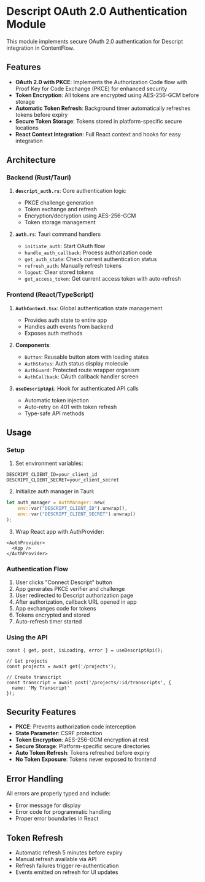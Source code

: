# Descript OAuth 2.0 Authentication Module

This module implements secure OAuth 2.0 authentication for Descript integration in ContentFlow.

## Features

- **OAuth 2.0 with PKCE**: Implements the Authorization Code flow with Proof Key for Code Exchange (PKCE) for enhanced security
- **Token Encryption**: All tokens are encrypted using AES-256-GCM before storage
- **Automatic Token Refresh**: Background timer automatically refreshes tokens before expiry
- **Secure Token Storage**: Tokens stored in platform-specific secure locations
- **React Context Integration**: Full React context and hooks for easy integration

## Architecture

### Backend (Rust/Tauri)

1. **`descript_auth.rs`**: Core authentication logic
   - PKCE challenge generation
   - Token exchange and refresh
   - Encryption/decryption using AES-256-GCM
   - Token storage management

2. **`auth.rs`**: Tauri command handlers
   - `initiate_auth`: Start OAuth flow
   - `handle_auth_callback`: Process authorization code
   - `get_auth_state`: Check current authentication status
   - `refresh_auth`: Manually refresh tokens
   - `logout`: Clear stored tokens
   - `get_access_token`: Get current access token with auto-refresh

### Frontend (React/TypeScript)

1. **`AuthContext.tsx`**: Global authentication state management
   - Provides auth state to entire app
   - Handles auth events from backend
   - Exposes auth methods

2. **Components**:
   - `Button`: Reusable button atom with loading states
   - `AuthStatus`: Auth status display molecule
   - `AuthGuard`: Protected route wrapper organism
   - `AuthCallback`: OAuth callback handler screen

3. **`useDescriptApi`**: Hook for authenticated API calls
   - Automatic token injection
   - Auto-retry on 401 with token refresh
   - Type-safe API methods

## Usage

### Setup

1. Set environment variables:
```env
DESCRIPT_CLIENT_ID=your_client_id
DESCRIPT_CLIENT_SECRET=your_client_secret
```

2. Initialize auth manager in Tauri:
```rust
let auth_manager = AuthManager::new(
    env::var("DESCRIPT_CLIENT_ID").unwrap(),
    env::var("DESCRIPT_CLIENT_SECRET").unwrap()
);
```

3. Wrap React app with AuthProvider:
```tsx
<AuthProvider>
  <App />
</AuthProvider>
```

### Authentication Flow

1. User clicks "Connect Descript" button
2. App generates PKCE verifier and challenge
3. User redirected to Descript authorization page
4. After authorization, callback URL opened in app
5. App exchanges code for tokens
6. Tokens encrypted and stored
7. Auto-refresh timer started

### Using the API

```tsx
const { get, post, isLoading, error } = useDescriptApi();

// Get projects
const projects = await get('/projects');

// Create transcript
const transcript = await post('/projects/:id/transcripts', {
  name: 'My Transcript'
});
```

## Security Features

- **PKCE**: Prevents authorization code interception
- **State Parameter**: CSRF protection
- **Token Encryption**: AES-256-GCM encryption at rest
- **Secure Storage**: Platform-specific secure directories
- **Auto Token Refresh**: Tokens refreshed before expiry
- **No Token Exposure**: Tokens never exposed to frontend

## Error Handling

All errors are properly typed and include:
- Error message for display
- Error code for programmatic handling
- Proper error boundaries in React

## Token Refresh

- Automatic refresh 5 minutes before expiry
- Manual refresh available via API
- Refresh failures trigger re-authentication
- Events emitted on refresh for UI updates